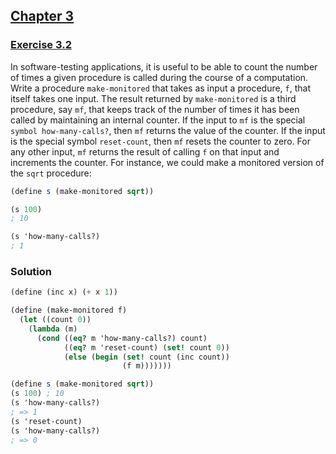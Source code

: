## [Chapter 3](../index.md#3-Modularity-Objects-and-State)

### [Exercise 3.2](https://mitpress.mit.edu/sites/default/files/sicp/full-text/book/book-Z-H-20.html#%_thm_3.2)

In software-testing applications, it is useful to be able to count the number of times a given procedure is called during the course of a computation. Write a procedure `make-monitored` that takes as input a procedure, `f`, that itself takes one input. The result returned by `make-monitored` is a third procedure, say `mf`, that keeps track of the number of times it has been called by maintaining an internal counter. If the input to `mf` is the special `symbol how-many-calls?`, then `mf` returns the value of the counter. If the input is the special symbol `reset-count`, then `mf` resets the counter to zero. For any other input, `mf` returns the result of calling `f` on that input and increments the counter. For instance, we could make a monitored version of the `sqrt` procedure:

```scheme
(define s (make-monitored sqrt))

(s 100)
; 10

(s 'how-many-calls?)
; 1
```

### Solution

```scheme
(define (inc x) (+ x 1))
```
```scheme
(define (make-monitored f)
  (let ((count 0))
    (lambda (m)
      (cond ((eq? m 'how-many-calls?) count)
            ((eq? m 'reset-count) (set! count 0))
            (else (begin (set! count (inc count))
                         (f m)))))))

(define s (make-monitored sqrt))
(s 100) ; 10
(s 'how-many-calls?)
; => 1
(s 'reset-count)
(s 'how-many-calls?)
; => 0
```

